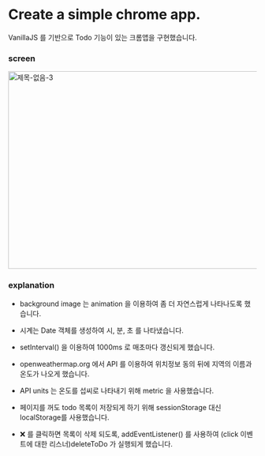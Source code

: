 # Create a simple chrome app.

VanillaJS 를 기반으로 Todo 기능이 있는 크롬앱을 구현했습니다.

### screen

<img src="https://user-images.githubusercontent.com/59306143/101284770-06905600-3825-11eb-86de-36590321f1ec.gif" alt="제목-없음-3" width="600" height="400"/>

### explanation

- background image 는 animation 을 이용하여 좀 더 자연스럽게 나타나도록 했습니다.

- 시계는 Date 객체를 생성하여 시, 분, 초 를 나타냈습니다.

- setInterval() 을 이용하여 1000ms 로 매초마다 갱신되게 했습니다.

- openweathermap.org 에서 API 를 이용하여 위치정보 동의 뒤에 지역의 이름과 온도가 나오게 했습니다.

- API units 는 온도를 섭씨로 나타내기 위해 metric 을 사용했습니다.

- 페이지를 꺼도 todo 목록이 저장되게 하기 위해 sessionStorage 대신 localStorage를 사용했습니다.

- ❌ 를 클릭하면 목록이 삭제 되도록, addEventListener() 를 사용하여 (click 이벤트에 대한 리스너)deleteToDo 가 실행되게 했습니다.
